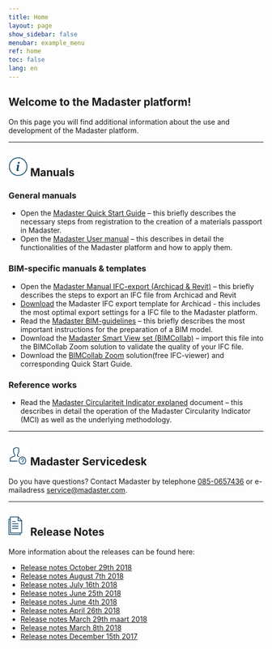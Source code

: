 ```yaml
---
title: Home
layout: page
show_sidebar: false
menubar: example_menu
ref: home
toc: false
lang: en
---
```


## Welcome to the Madaster platform!
On this page you will find additional information about the use and development of the Madaster platform.

---

## <img alt="" height="38" src="/assets/images/767.svg" width="38"> Manuals

### General manuals

 * Open the <a href="https://www.madaster.com/download_file/view/774">Madaster Quick Start Guide</a> – this briefly describes the necessary steps from registration to the creation of a materials passport in Madaster.
 * Open the <a href="http://www.madaster.com/download_file/479/0">Madaster User manual</a> – this describes in detail the functionalities of the Madaster platform and how to apply them.

### BIM-specific manuals & templates

 * Open the <a href="https://www.madaster.com/download_file/view/765">Madaster Manual IFC-export (Archicad & Revit)</a> – this briefly describes the steps to export an IFC file from Archicad and Revit
 * <a href="https://platform.madaster.com/files/Archicad%20ExportTemplate.tpl">Download</a> the Madaster IFC export template for Archicad - this includes the most optimal export settings for a IFC file to the Madaster platform.
 * Read the <a href="https://www.madaster.com/download_file/view/773">Madaster BIM-guidelines</a> – this briefly describes the most important instructions for the preparation of a BIM model.
 * Download the <a href="http://www.bimcollab.com/en/Support/Support/Downloads/BIMcollab-ZOOM">Madaster Smart View set (BIMCollab)</a> – import this file into the BIMCollab Zoom solution to validate the quality of your IFC file.
 * Download the <a href="http://www.bimcollab.com/en/Support/Support/Downloads/BIMcollab-ZOOM">BIMCollab Zoom</a> solution(free IFC-viewer) and corresponding Quick Start Guide.

### Reference works

 * Read the [Madaster Circulariteit Indicator explaned](https://www.madaster.com/download_file/view/772) document – this describes in detail the operation of the Madaster Circularity Indicator (MCI) as well as the underlying methodology.
 
---

## <img alt="" height="38" src="/assets/images/771.svg" width="38"> Madaster Servicedesk
Do you have questions? Contact Madaster by telephone [085-0657436](tel:+31850657436) or e-mailadress <service@madaster.com>.

---

## <img alt="" height="38" src="/assets/images/770.svg" width="38"> Release Notes

More information about the releases can be found here:

* <a href="https://www.madaster.com/download_file/view/873" target="_blank">Release notes October 29th 2018</a>
* <a href="https://www.madaster.com/download_file/view/763" target="_blank">Release notes August 7th 2018</a>
* <a href="https://www.madaster.com/download_file/view/715" target="_blank">Release notes July 16th 2018</a>
* <a href="https://www.madaster.com/download_file/view/672" target="_blank">Release notes June 25th 2018</a>
* <a href="https://www.madaster.com/download_file/view/612" target="_blank">Release notes June 4th 2018</a>
* <a href="https://www.madaster.com/download_file/view/552" target="_blank">Release notes April 26th 2018</a>
* <a href="https://www.madaster.com/download_file/view/505" target="_blank">Release notes March 29th maart 2018</a>
* <a href="https://www.madaster.com/download_file/view/508" target="_blank">Release notes March 8th 2018</a>
* <a href="https://www.madaster.com/download_file/view/506" target="_blank">Release notes December 15th 2017</a>
